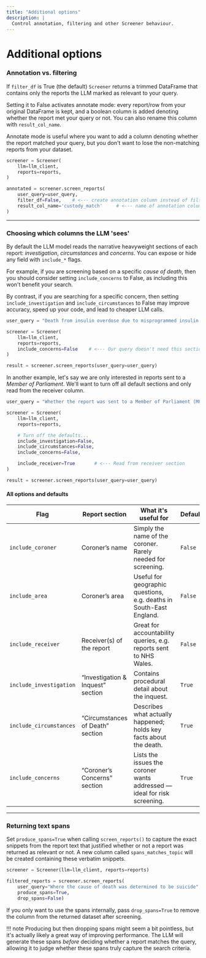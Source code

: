```yaml
---
title: "Additional options"
description: |
  Control annotation, filtering and other Screener behaviour.
---
```


# Additional options

### Annotation vs. filtering

If `filter_df` is True (the default) `Screener` returns a trimmed DataFrame that contains only the reports the LLM marked as relevant to your query.

Setting it to False activates annotate mode: every report/row from your original DataFrame is kept, and a boolean column is added denoting whether the report met your query or not. You can also rename this column with `result_col_name`.

Annotate mode is useful where you want to add a column denoting whether the report matched your query, but you don't want to lose the non-matching reports from your dataset.


```py
screener = Screener(
    llm=llm_client,
    reports=reports,
)

annotated = screener.screen_reports(
    user_query=user_query,
    filter_df=False,    # <--- create annotation column instead of filtering
    result_col_name='custody_match'     # <--- name of annotation column
)
```

---

### Choosing which columns the LLM 'sees'

By default the LLM model reads the narrative heavyweight sections of each report: *investigation*, *circumstances* and *concerns*. You can expose or hide any field with `include_*` flags.

For example, if you are screening based on a specific *cause of death*, then you should consider setting `include_concerns` to False, as including this won't benefit your search.

By contrast, if you are searching for a specific concern, then setting `include_investigation` and `include_circumstances` to False may improve accuracy, speed up your code, and lead to cheaper LLM calls.

```py
user_query = "Death from insulin overdose due to misprogrammed insulin pumps."

screener = Screener(
    llm=llm_client,
    reports=reports,
    include_concerns=False    # <--- Our query doesn't need this section
)

result = screener.screen_reports(user_query=user_query)
```

In another example, let's say we are only interested in reports sent to a *Member of Parliament*. We'll want to turn off all default sections and only read from the receiver column.

```py
user_query = "Whether the report was sent to a Member of Parliament (MP)"

screener = Screener(
    llm=llm_client,
    reports=reports,

    # Turn off the defaults...
    include_investigation=False,
    include_circumstances=False,
    include_concerns=False,

    include_receiver=True       # <--- Read from receiver section
)

result = screener.screen_reports(user_query=user_query)
```

#### All options and defaults

<table>
  <thead>
    <tr>
      <th style="width:22%">Flag</th>
      <th>Report section</th>
      <th>What it's useful for</th>
      <th>Default</th>
    </tr>
  </thead>
  <tbody>
    <tr>
      <td><code>include_coroner</code></td>
      <td>Coroner’s name</td>
      <td>Simply the name of the coroner. Rarely needed for screening.</td>
      <td><code>False</code></td>
    </tr>
    <tr>
      <td><code>include_area</code></td>
      <td>Coroner’s area</td>
      <td>Useful for geographic questions, e.g.&nbsp;deaths in South-East England.</td>
      <td><code>False</code></td>
    </tr>
    <tr>
      <td><code>include_receiver</code></td>
      <td>Receiver(s) of the report</td>
      <td>Great for accountability queries, e.g. reports sent to NHS Wales.</td>
      <td><code>False</code></td>
    </tr>
    <tr>
      <td><code>include_investigation</code></td>
      <td>“Investigation &amp; Inquest” section</td>
      <td>Contains procedural detail about the inquest.</td>
      <td><code>True</code></td>
    </tr>
    <tr>
      <td><code>include_circumstances</code></td>
      <td>“Circumstances of Death” section</td>
      <td>Describes what actually happened; holds key facts about the death.</td>
      <td><code>True</code></td>
    </tr>
    <tr>
      <td><code>include_concerns</code></td>
      <td>“Coroner’s Concerns” section</td>
      <td>Lists the issues the coroner wants addressed — ideal for risk screening.</td>
      <td><code>True</code></td>
    </tr>
  </tbody>
</table>

---

### Returning text spans

Set `produce_spans=True` when calling `screen_reports()` to capture the exact snippets from the report text that justified whether or not a report was returned as relevant or not. A new column called `spans_matches_topic` will be created containing these verbatim snippets. 

```python
screener = Screener(llm=llm_client, reports=reports)

filtered_reports = screener.screen_reports(
    user_query="Where the cause of death was determined to be suicide", 
    produce_spans=True, 
    drop_spans=False)

```

If you only want to use the spans internally, pass `drop_spans=True` to remove the column from the returned dataset after screening.

!!! note
    Producing but then dropping spans might seem a bit pointless, but it's actually likely a great way of improving performance. The LLM will generate these spans *before* deciding whether a report matches the query, allowing it to judge whether these spans truly capture the search criteria.